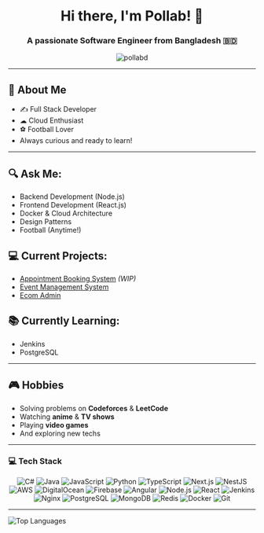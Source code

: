 <h1 align="center">Hi there, I'm Pollab! 👋</h1>
<h3 align="center">A passionate Software Engineer from Bangladesh 🇧🇩</h3>

<p align="center">
  <img src="https://komarev.com/ghpvc/?username=pollabd&label=Profile%20Views&color=0e75b6&style=flat" alt="pollabd" />
</p>

---

## 💬 About Me
- ✍ Full Stack Developer
- ☁ Cloud Enthusiast
- ⚽ Football Lover
- Always curious and ready to learn!

---

## 🔍 Ask Me:
- Backend Development (Node.js)  
- Frontend Development (React.js)  
- Docker & Cloud Architecture  
- Design Patterns  
- Football (Anytime!)

## 💻 Current Projects:
- [Appointment Booking System](https://github.com/pollabd/apointo.git) *(WIP)*
- [Event Management System](https://github.com/pollabd/event-management-system.git) 
- [Ecom Admin](https://github.com/pollabd/ecom-admin.git) 

## 📚 Currently Learning:
- Jenkins  
- PostgreSQL

---

## 🎮 Hobbies
- Solving problems on **Codeforces** & **LeetCode**
- Watching **anime** & **TV shows**
- Playing **video games**
- And exploring new techs 

---

### 💻 Tech Stack

<p align="center">
  <img src="https://img.shields.io/badge/c%23-%23239120.svg?style=for-the-badge&logo=csharp&logoColor=white" alt="C#" />
  <img src="https://img.shields.io/badge/java-%23ED8B00.svg?style=for-the-badge&logo=openjdk&logoColor=white" alt="Java" />
  <img src="https://img.shields.io/badge/javascript-%23323330.svg?style=for-the-badge&logo=javascript&logoColor=%23F7DF1E" alt="JavaScript" />
  <img src="https://img.shields.io/badge/python-3670A0?style=for-the-badge&logo=python&logoColor=ffdd54" alt="Python" />
  <img src="https://img.shields.io/badge/typescript-%23007ACC.svg?style=for-the-badge&logo=typescript&logoColor=white" alt="TypeScript" />
  <img src="https://img.shields.io/badge/Next-black?style=for-the-badge&logo=next.js&logoColor=white" alt="Next.js" />
  <img src="https://img.shields.io/badge/nestjs-%23E0234E.svg?style=for-the-badge&logo=nestjs&logoColor=white" alt="NestJS" />
  <img src="https://img.shields.io/badge/AWS-%23FF9900.svg?style=for-the-badge&logo=amazon-aws&logoColor=white" alt="AWS" />
  <img src="https://img.shields.io/badge/DigitalOcean-%230167ff.svg?style=for-the-badge&logo=digitalOcean&logoColor=white" alt="DigitalOcean" />
  <img src="https://img.shields.io/badge/firebase-%23039BE5.svg?style=for-the-badge&logo=firebase" alt="Firebase" />
  <img src="https://img.shields.io/badge/angular-%23DD0031.svg?style=for-the-badge&logo=angular&logoColor=white" alt="Angular" />
  <img src="https://img.shields.io/badge/node.js-6DA55F?style=for-the-badge&logo=node.js&logoColor=white" alt="Node.js" />
  <img src="https://img.shields.io/badge/react-%2320232a.svg?style=for-the-badge&logo=react&logoColor=%2361DAFB" alt="React" />
  <img src="https://img.shields.io/badge/jenkins-%232C5263.svg?style=for-the-badge&logo=jenkins&logoColor=white" alt="Jenkins" />
  <img src="https://img.shields.io/badge/nginx-%23009639.svg?style=for-the-badge&logo=nginx&logoColor=white" alt="Nginx" />
  <img src="https://img.shields.io/badge/postgres-%23316192.svg?style=for-the-badge&logo=postgresql&logoColor=white" alt="PostgreSQL" />
  <img src="https://img.shields.io/badge/MongoDB-%234ea94b.svg?style=for-the-badge&logo=mongodb&logoColor=white" alt="MongoDB" />
  <img src="https://img.shields.io/badge/redis-%23DD0031.svg?style=for-the-badge&logo=redis&logoColor=white" alt="Redis" />
  <img src="https://img.shields.io/badge/Docker-%230167ff.svg?style=for-the-badge&logo=docker&logoColor=white" alt="Docker" />
  <img src="https://img.shields.io/badge/git-%23F05033.svg?style=for-the-badge&logo=git&logoColor=white" alt="Git" />
</p>

---

<!--  

### 🔧 GitHub Stats
<p align="center">
  <img src="https://github-readme-stats.vercel.app/api?username=pollabd&theme=catppuccin_mocha&hide_border=false&include_all_commits=true&count_private=true" alt="GitHub Stats" />
  <img src="https://github-readme-streak-stats.herokuapp.com/?user=pollabd&theme=catppuccin_mocha&hide_border=false" alt="GitHub Streak" />
  -->
  <img src="https://github-readme-stats.vercel.app/api/top-langs/?username=pollabd&theme=catppuccin_mocha&hide_border=false&include_all_commits=true&count_private=true&layout=compact" alt="Top Languages" />
</p>

